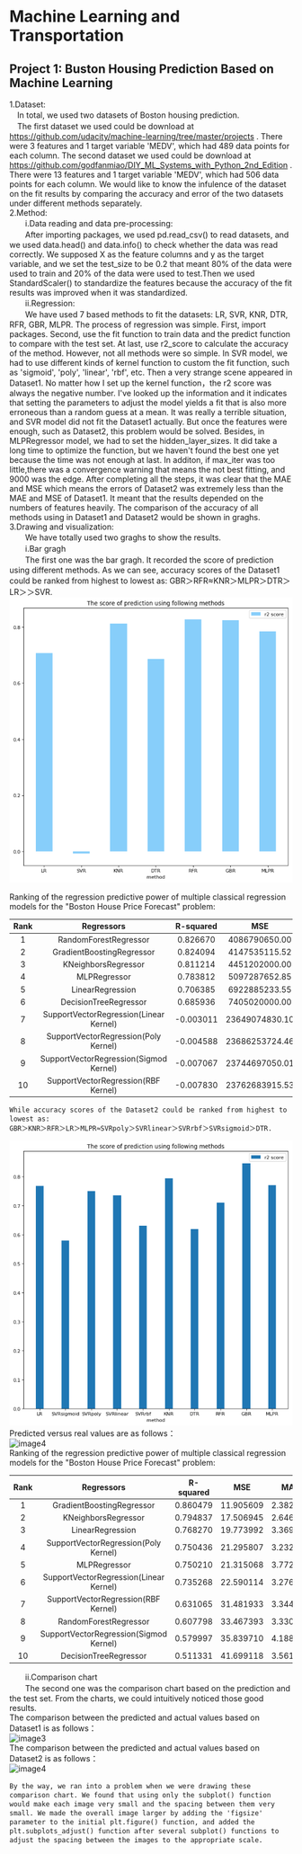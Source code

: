 # Machine Learning and Transportation  
## Project 1: Buston Housing Prediction Based on Machine Learning  
1.Dataset:  
　In total, we used two datasets of Boston housing prediction.  
　The first dataset we used could be download at https://github.com/udacity/machine-learning/tree/master/projects . There were 3 features and 1 target variable 'MEDV', which had 489 data points for each column.
  The second dataset we used could be download at https://github.com/godfanmiao/DIY_ML_Systems_with_Python_2nd_Edition . There were 13 features and 1 target variable 'MEDV',  which had 506 data points for each column.
  We would like to know the infulence of the dataset on the fit results by comparing the accuracy and error of the two datasets under different methods separately.   
2.Method:  
　　i.Data reading and data pre-processing:  
　　After importing packages, we used pd.read_csv() to read datasets, and we used data.head() and data.info() to check whether the data was read correctly.
We supposed X as the feature columns and y as the target variable, and we set the test_size to be 0.2 that meant 80% of the data were used to train and 20% of the data were used to test.Then we used StandardScaler() to standardize the features because the accuracy of the fit results was improved when it was standardized.  
　　ii.Regression:  
　　We have used 7 based methods to fit the datasets: LR, SVR, KNR, DTR, RFR, GBR, MLPR.
The process of regression was simple. First, import packages. Second, use the fit function to train data and the predict function to compare with the test set. At last, use r2_score to calculate the accuracy of the method.
However, not all methods were so simple. In SVR model, we had to use different kinds of kernel function to custom the fit function, such as 'sigmoid', 'poly', 'linear', 'rbf', etc. Then a very strange scene appeared in Dataset1. No matter how I set up the kernel function，the r2 score was always the negative number. I've looked up the information and it indicates that setting the parameters to adjust the model yields a fit that is also more erroneous than a random guess at a mean. It was really a terrible situation, and SVR model did not fit the Dataset1 actually. But once the features were enough, such as Dataset2, this problem would be solved.
Besides, in MLPRegressor model, we had to set the hidden_layer_sizes. It did take a long time to optimize the function, but we haven't found the best one yet because the time was not enough at last. In additon, if max_iter was too little,there was a convergence warning that means the not best fitting, and 9000 was the edge.
After completing all the steps, it was clear that the MAE and MSE which means the errors of Dataset2 was extremely less than the MAE and MSE of Dataset1. It meant that the results depended on the numbers of features heavily.
The comparison of the accuracy of all methods using in Dataset1 and Dataset2 would be shown in graghs.  
3.Drawing and visualization:  
　　We have totally used two graghs to show the results.  
　　i.Bar gragh  
　　The first one was the bar gragh. It recorded the score of prediction using different methods. As we can see, accuracy scores of the Dataset1 could be ranked from highest to lowest as: 
    GBR＞RFR≈KNR＞MLPR＞DTR＞LR＞＞SVR.
    ![image1](https://github.com/fujunpeng/machine_learning_and_transportation_2020_project/blob/main/image/image1.png)  

Ranking of the regression predictive power of multiple classical regression models for the "Boston House Price Forecast" problem:  

| Rank |               Regressors                | R-squared |      MSE       |    MAE    |
| :--: | :-------------------------------------: | :-------: | :------------: | :-------: |
|  1   |          RandomForestRegressor          | 0.826670  | 4086790650.00  | 45910.71  |
|  2   |        GradientBoostingRegressor        | 0.824094  | 4147535115.52  | 49318.95  |
|  3   |           KNeighborsRegressor           | 0.811214  | 4451202000.00  | 50442.85  |
|  4   |              MLPRegressor               | 0.783812  | 5097287652.85  | 52776.75  |
|  5   |            LinearRegression             | 0.706385  | 6922885233.55  | 64456.49  |
|  6   |          DecisionTreeRegressor          | 0.685936  | 7405020000.00  | 66428.57  |
|  7   | SupportVectorRegression(Linear  Kernel) | -0.003011 | 23649074830.10 | 122837.13 |
|  8   |  SupportVectorRegression(Poly  Kernel)  | -0.004588 | 23686253724.46 | 123008.90 |
|  9   | SupportVectorRegression(Sigmod  Kernel) | -0.007067 | 23744697050.01 | 123101.19 |
|  10  |  SupportVectorRegression(RBF  Kernel)   | -0.007830 | 23762683915.53 | 123150.97 |  

    While accuracy scores of the Dataset2 could be ranked from highest to lowest as:  
    GBR＞KNR＞RFR＞LR＞MLPR≈SVRpoly＞SVRlinear＞SVRrbf＞SVRsigmoid＞DTR.  
![image2](https://github.com/fujunpeng/machine_learning_and_transportation_2020_project/blob/main/image/image2.png)  
 Predicted versus real values are as follows：  
![image4](https://github.com/fujunpeng/machine_learning_and_transportation_2020_project/tree/main/image/image4.png)  
Ranking of the regression predictive power of multiple classical regression models for the "Boston House Price Forecast" problem:  

| Rank |               Regressors                | R-squared |    MSE    |   MAE    |
| :--: | :-------------------------------------: | :-------: | :-------: | :------: |
|  1   |        GradientBoostingRegressor        | 0.860479  | 11.905609 | 2.382734 |
|  2   |           KNeighborsRegressor           | 0.794837  | 17.506945 | 2.646863 |
|  3   |            LinearRegression             | 0.768270  | 19.773992 | 3.369037 |
|  4   |  SupportVectorRegression(Poly  Kernel)  | 0.750436  | 21.295807 | 3.232939 |
|  5   |              MLPRegressor               | 0.750210  | 21.315068 | 3.772093 |
|  6   | SupportVectorRegression(Linear  Kernel) | 0.735268  | 22.590114 | 3.276773 |
|  7   |  SupportVectorRegression(RBF  Kernel)   | 0.631065  | 31.481933 | 3.344833 |
|  8   |          RandomForestRegressor          | 0.607798  | 33.467393 | 3.330882 |
|  9   | SupportVectorRegression(Sigmod  Kernel) | 0.579997  | 35.839710 | 4.188697 |
|  10  |          DecisionTreeRegressor          | 0.511331  | 41.699118 | 3.561765 |  

　　ii.Comparison chart  
　　The second one was the comparison chart based on the prediction and the test set. From the charts, we could intuitively noticed those good results.  
    The comparison between the predicted and actual values based on Dataset1 is as follows：  
![image3](https://github.com/fujunpeng/machine_learning_and_transportation_2020_project/tree/main/image/image3.png)  
    The comparison between the predicted and actual values based on Dataset2 is as follows：  
![image4](https://github.com/fujunpeng/machine_learning_and_transportation_2020_project/tree/main/image/image4.png)  

    By the way, we ran into a problem when we were drawing these comparison chart. We found that using only the subplot() function would make each image very small and the spacing between them very small. We made the overall image larger by adding the 'figsize' parameter to the initial plt.figure() function, and added the plt.subplots_adjust() function after several subplot() functions to adjust the spacing between the images to the appropriate scale.

